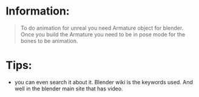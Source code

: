 # Information: #
> To do animation for unreal you need Armature object for blender. Once you build the Armature you need to be in pose mode for the bones to be animation.

# Tips: #
  * you can even search it about it. Blender wiki is the keywords used. And well in the blender main site that has video.
